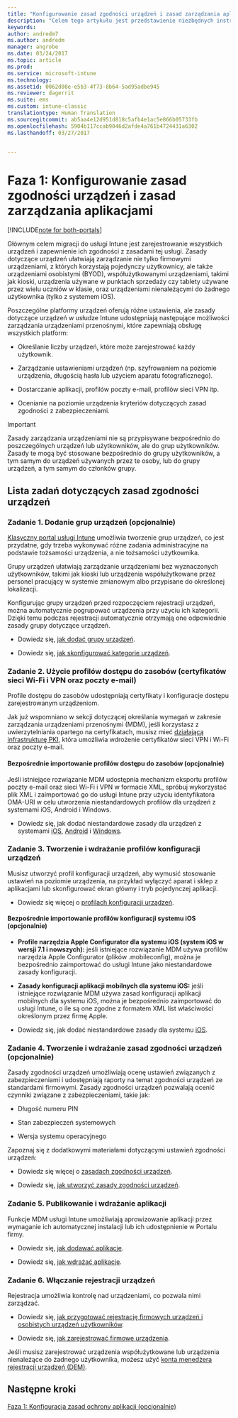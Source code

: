 ```yaml
---
title: "Konfigurowanie zasad zgodności urządzeń i zasad zarządzania aplikacjami podczas migracji do usługi Intune | Microsoft Docs"
description: "Celem tego artykułu jest przedstawienie niezbędnych instrukcji dotyczących konfigurowania zasad zgodności urządzeń i zasad zarządzania aplikacjami podczas migracji do usługi Intune."
keywords: 
author: andredm7
ms.author: andredm
manager: angrobe
ms.date: 03/24/2017
ms.topic: article
ms.prod: 
ms.service: microsoft-intune
ms.technology: 
ms.assetid: 0062d08e-e5b3-4f73-8b64-5ad95adbe945
ms.reviewer: dagerrit
ms.suite: ems
ms.custom: intune-classic
translationtype: Human Translation
ms.sourcegitcommit: ab5aa4e12d951d818c5afb4e1ac5e866b05733fb
ms.openlocfilehash: 5904b117ccab9046d2afde4a761b4724431a6302
ms.lasthandoff: 03/27/2017


---
```


# <a name="phase-1-configure-device-compliance-and-app-management-policies"></a>Faza 1: Konfigurowanie zasad zgodności urządzeń i zasad zarządzania aplikacjami

[!INCLUDE[note for both-portals](../includes/note-for-both-portals.md)]

Głównym celem migracji do usługi Intune jest zarejestrowanie wszystkich urządzeń i zapewnienie ich zgodności z zasadami tej usługi. Zasady dotyczące urządzeń ułatwiają zarządzanie nie tylko firmowymi urządzeniami, z których korzystają pojedynczy użytkownicy, ale także urządzeniami osobistymi (BYOD), współużytkowanymi urządzeniami, takimi jak kioski, urządzenia używane w punktach sprzedaży czy tablety używane przez wielu uczniów w klasie, oraz urządzeniami nienależącymi do żadnego użytkownika (tylko z systemem iOS).

Poszczególne platformy urządzeń oferują różne ustawienia, ale zasady dotyczące urządzeń w usłudze Intune udostępniają następujące możliwości zarządzania urządzeniami przenośnymi, które zapewniają obsługę wszystkich platform:

-   Określanie liczby urządzeń, które może zarejestrować każdy użytkownik.

-   Zarządzanie ustawieniami urządzeń (np. szyfrowaniem na poziomie urządzenia, długością hasła lub użyciem aparatu fotograficznego).

-   Dostarczanie aplikacji, profilów poczty e-mail, profilów sieci VPN itp.

-   Ocenianie na poziomie urządzenia kryteriów dotyczących zasad zgodności z zabezpieczeniami.

> [!IMPORTANT]
> Zasady zarządzania urządzeniami nie są przypisywane bezpośrednio do poszczególnych urządzeń lub użytkowników, ale do grup użytkowników. Zasady te mogą być stosowane bezpośrednio do grupy użytkowników, a tym samym do urządzeń używanych przez te osoby, lub do grupy urządzeń, a tym samym do członków grupy.

## <a name="task-list-for-device-compliance-policies"></a>Lista zadań dotyczących zasad zgodności urządzeń

### <a name="task-1-add-device-groups-optional"></a>Zadanie 1. Dodanie grup urządzeń (opcjonalnie)

[Klasyczny portal usługi Intune](https://manage.microsoft.com/) umożliwia tworzenie grup urządzeń, co jest przydatne, gdy trzeba wykonywać różne zadania administracyjne na podstawie tożsamości urządzenia, a nie tożsamości użytkownika.

Grupy urządzeń ułatwiają zarządzanie urządzeniami bez wyznaczonych użytkowników, takimi jak kioski lub urządzenia współużytkowane przez personel pracujący w systemie zmianowym albo przypisane do określonej lokalizacji.

Konfigurując grupy urządzeń przed rozpoczęciem rejestracji urządzeń, można automatycznie pogrupować urządzenia przy użyciu ich kategorii. Dzięki temu podczas rejestracji automatycznie otrzymają one odpowiednie zasady grupy dotyczące urządzeń.

-   Dowiedz się, [jak dodać grupy urządzeń](https://docs.microsoft.com/intune/get-started/start-with-a-paid-subscription-to-microsoft-intune-step-5).

-   Dowiedz się, [jak skonfigurować kategorie urządzeń](https://docs.microsoft.com/intune/deploy-use/categorize-devices-with-device-group-mapping-in-microsoft-intune).

### <a name="task-2-use-resource-access-profiles-wi-fi-vpn-and-email-certificates"></a>Zadanie 2. Użycie profilów dostępu do zasobów (certyfikatów sieci Wi-Fi i VPN oraz poczty e-mail)

Profile dostępu do zasobów udostępniają certyfikaty i konfiguracje dostępu zarejestrowanym urządzeniom.

Jak już wspomniano w sekcji dotyczącej określania wymagań w zakresie zarządzania urządzeniami przenośnymi (MDM), jeśli korzystasz z uwierzytelniania opartego na certyfikatach, musisz mieć [działającą infrastrukturę PKI](https://docs.microsoft.com/intune/deploy-use/secure-resource-access-with-certificate-profiles), która umożliwia wdrożenie certyfikatów sieci VPN i Wi-Fi oraz poczty e-mail.

#### <a name="direct-import-of-resource-access-profiles-optional"></a>Bezpośrednie importowanie profilów dostępu do zasobów (opcjonalnie)

Jeśli istniejące rozwiązanie MDM udostępnia mechanizm eksportu profilów poczty e-mail oraz sieci Wi-Fi i VPN w formacie XML, spróbuj wykorzystać plik XML i zaimportować go do usługi Intune przy użyciu identyfikatora OMA-URI w celu utworzenia niestandardowych profilów dla urządzeń z systemami iOS, Android i Windows.

-   Dowiedz się, jak dodać niestandardowe zasady dla urządzeń z systemami [iOS](https://docs.microsoft.com/intune/deploy-use/ios-policy-settings-in-microsoft-intune), [Android](https://docs.microsoft.com/intune/deploy-use/android-policy-settings-in-microsoft-intune) i [Windows](https://docs.microsoft.com/intune/deploy-use/windows-10-policy-settings-in-microsoft-intune).

### <a name="task-3-create-and-deploy-device-configuration-profiles"></a>Zadanie 3. Tworzenie i wdrażanie profilów konfiguracji urządzeń

Musisz utworzyć profil konfiguracji urządzeń, aby wymusić stosowanie ustawień na poziomie urządzenia, na przykład wyłączyć aparat i sklep z aplikacjami lub skonfigurować ekran główny i tryb pojedynczej aplikacji.

- Dowiedz się więcej o [profilach konfiguracji urządzeń](https://docs.microsoft.com/intune-azure/configure-devices/how-to-create-device-profiles).

####  <a name="direct-import-of-ios-configuration-profiles-optional"></a>Bezpośrednie importowanie profilów konfiguracji systemu iOS (opcjonalnie)

-   **Profile narzędzia Apple Configurator dla systemu iOS (system iOS w wersji 7.1 i nowszych):** jeśli istniejące rozwiązanie MDM używa profilów narzędzia Apple Configurator (plików .mobileconfig), można je bezpośrednio zaimportować do usługi Intune jako niestandardowe zasady konfiguracji.

-   **Zasady konfiguracji aplikacji mobilnych dla systemu iOS:** jeśli istniejące rozwiązanie MDM używa zasad konfiguracji aplikacji mobilnych dla systemu iOS, można je bezpośrednio zaimportować do usługi Intune, o ile są one zgodne z formatem XML list właściwości określonym przez firmę Apple.

- Dowiedz się, jak dodać niestandardowe zasady dla systemu [iOS](https://docs.microsoft.com/intune/deploy-use/ios-policy-settings-in-microsoft-intune#custom-policy-settings).

### <a name="task-4-create-and-deploy-device-compliance-policies-optional"></a>Zadanie 4. Tworzenie i wdrażanie zasad zgodności urządzeń (opcjonalnie)

Zasady zgodności urządzeń umożliwiają ocenę ustawień związanych z zabezpieczeniami i udostępniają raporty na temat zgodności urządzeń ze standardami firmowymi. Zasady zgodności urządzeń pozwalają ocenić czynniki związane z zabezpieczeniami, takie jak:

-   Długość numeru PIN

-   Stan zabezpieczeń systemowych

-   Wersja systemu operacyjnego

Zapoznaj się z dodatkowymi materiałami dotyczącymi ustawień zgodności urządzeń:

-   Dowiedz się więcej o [zasadach zgodności urządzeń](https://docs.microsoft.com/intune/deploy-use/introduction-to-device-compliance-policies-in-microsoft-intune).

-   Dowiedz się, [jak utworzyć zasady zgodności urządzeń](https://docs.microsoft.com/intune/deploy-use/create-a-device-compliance-policy-in-microsoft-intune).

### <a name="task-5-publish-and-deploy-apps"></a>Zadanie 5. Publikowanie i wdrażanie aplikacji

Funkcje MDM usługi Intune umożliwiają aprowizowanie aplikacji przez wymaganie ich automatycznej instalacji lub ich udostępnienie w Portalu firmy.

-   Dowiedz się, [jak dodawać aplikacje](https://docs.microsoft.com/intune/deploy-use/add-apps).

-   Dowiedz się, [jak wdrażać aplikacje](https://docs.microsoft.com/intune/deploy-use/deploy-apps).

### <a name="task-6-enable-device-enrollment"></a>Zadanie 6. Włączanie rejestracji urządzeń

Rejestracja umożliwia kontrolę nad urządzeniami, co pozwala nimi zarządzać.

-   Dowiedz się, [jak przygotować rejestrację firmowych urządzeń i osobistych urządzeń użytkowników](https://docs.microsoft.com/intune/deploy-use/enroll-devices-in-microsoft-intune).

-   Dowiedz się, [jak zarejestrować firmowe urządzenia](https://docs.microsoft.com/intune/deploy-use/manage-corporate-owned-devices).

Jeśli musisz zarejestrować urządzenia współużytkowane lub urządzenia nienależące do żadnego użytkownika, możesz użyć [konta menedżera rejestracji urządzeń (DEM)](https://docs.microsoft.com/intune/deploy-use/enroll-corporate-owned-devices-with-the-device-enrollment-manager-in-microsoft-intune).

## <a name="next-steps"></a>Następne kroki 

[Faza 1: Konfiguracja zasad ochrony aplikacji (opcjonalnie)](https://docs.microsoft.com/intune/plan-design/migration-phase1-configure-app-protection-policies)

